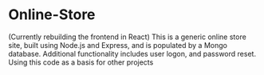 # Online-Store
(Currently rebuilding the frontend in React)
This is a generic online store site, built using Node.js and Express, and is populated by a Mongo database. Additional functionality includes user logon, and password reset. Using this code as a basis for other projects
